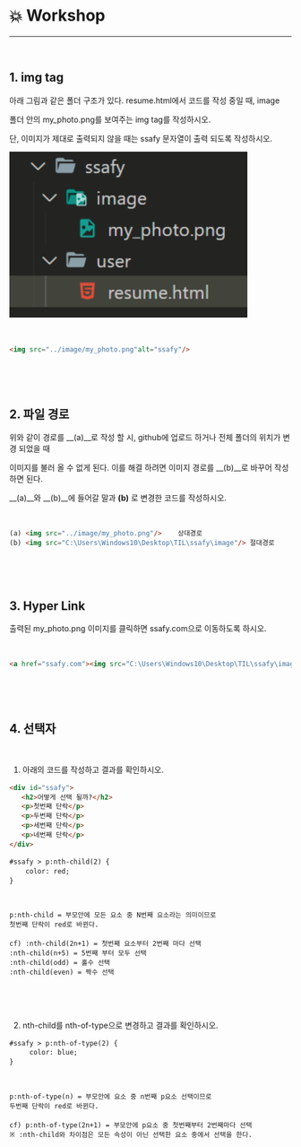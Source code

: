 # :boom: Workshop

---

​																																	

## 1. img tag

아래 그림과 같은 폴더 구조가 있다. resume.html에서 코드를 작성 중일 때, image

폴더 안의 my_photo.png를 보여주는 img tag를 작성하시오.

단, 이미지가 제대로 출력되지 않을 때는 ssafy 문자열이 출력 되도록 작성하시오.



![image-20210802173127763](0802_workshop.assets/image-20210802173127763.png)

​									

```html
<img src="../image/my_photo.png"alt="ssafy"/>
```

​																			

​																				

## 2. 파일 경로

위와 같이 경로를 __(a)__로 작성 할 시, github에 업로드 하거나 전체 폴더의 위치가 변경 되었을 때 

이미지를 불러 올 수 없게 된다. 이를 해결 하려면 이미지 경로를 __(b)__로 바꾸어 작성하면 된다.

__(a)__와 __(b)__에 들어갈 말과 __(b)__ 로 변경한 코드를 작성하시오.

​																								

```html
(a) <img src="../image/my_photo.png"/>    상대경로
(b) <img src="C:\Users\Windows10\Desktop\TIL\ssafy\image"/> 절대경로
```

​																	

​																					

## 3. Hyper Link

 출력된 my_photo.png 이미지를 클릭하면 ssafy.com으로 이동하도록 하시오.

​																	

```html
<a href="ssafy.com"><img src="C:\Users\Windows10\Desktop\TIL\ssafy\image"/></a>
```

​																							

​																														

## 4. 선택자

​																								

1) 아래의 코드를 작성하고 결과를 확인하시오.

```html
<div id="ssafy">
   <h2>어떻게 선택 될까?</h2>
   <p>첫번째 단락</p>
   <p>두번째 단락</p>
   <p>세번째 단락</p> 
   <p>네번째 단락</p>
</div>
```

```html
#ssafy > p:nth-child(2) {
    color: red;
}
```

​																							

```html
p:nth-child = 부모안에 모든 요소 중 N번째 요소라는 의미이므로
첫번째 단락이 red로 바뀐다.

cf) :nth-child(2n+1) = 첫번째 요소부터 2번째 마다 선택
:nth-child(n+5) = 5번째 부터 모두 선택
:nth-child(odd) = 홀수 선택
:nth-child(even) = 짝수 선택
```

​																			

​															

2. nth-child를 nth-of-type으로 변경하고 결과를 확인하시오.

```html
#ssafy > p:nth-of-type(2) {
     color: blue;
}
```

​																	

```html
p:nth-of-type(n) = 부모안에 요소 중 n번째 p요소 선택이므로
두번째 단락이 red로 바뀐다.

cf) p:nth-of-type(2n+1) = 부모안에 p요소 중 첫번째부터 2번째마다 선택
※ :nth-child와 차이점은 모든 속성이 아닌 선택한 요소 중에서 선택을 한다.
```

​					